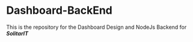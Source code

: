 # Dashboard-BackEnd
This is the repository for the Dashboard Design and NodeJs Backend for ***SolitarIT***
